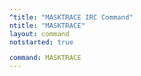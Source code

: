 ```yaml
---
^title: "MASKTRACE IRC Command"
ntitle: "MASKTRACE"
layout: command
notstarted: true

command: MASKTRACE
---
```

